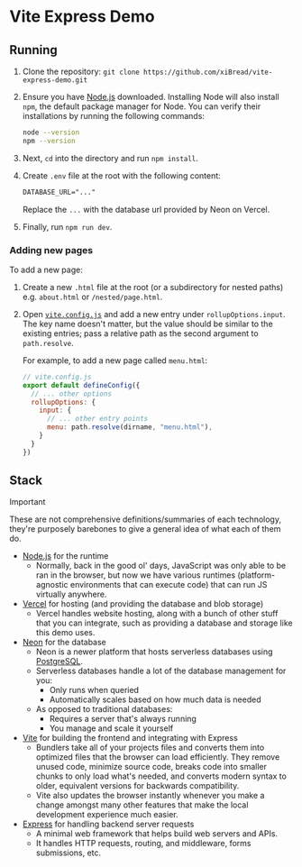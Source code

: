 # Vite Express Demo

## Running

1. Clone the repository: `git clone https://github.com/xiBread/vite-express-demo.git`
2. Ensure you have [Node.js](https://nodejs.org/en/download) downloaded. Installing Node will also install `npm`, the default package manager for Node. You can verify their installations by running the following commands:

    ```sh
    node --version
    npm --version
    ```

3. Next, `cd` into the directory and run `npm install`.
4. Create `.env` file at the root with the following content:

    ```txt
    DATABASE_URL="..."
    ```

    Replace the `...` with the database url provided by Neon on Vercel.
5. Finally, run `npm run dev`.

### Adding new pages

To add a new page:

1. Create a new `.html` file at the root (or a subdirectory for nested paths) e.g. `about.html` or `/nested/page.html`.
2. Open [`vite.config.js`](/vite.config.js) and add a new entry under `rollupOptions.input`. The key name doesn't matter, but the value should be similar to the existing entries; pass a relative path as the second argument to `path.resolve`.

    For example, to add a new page called `menu.html`:

    ```js
    // vite.config.js
    export default defineConfig({
      // ... other options
      rollupOptions: {
        input: {
          // ... other entry points
          menu: path.resolve(dirname, "menu.html"),
        }
      }
    })
    ```

## Stack

> [!IMPORTANT]
> These are not comprehensive definitions/summaries of each technology, they're purposely barebones to give a general idea of what each of them do.

- [Node.js](https://nodejs.org/en) for the runtime
  - Normally, back in the good ol' days, JavaScript was only able to be ran in the browser, but now we have various runtimes (platform-agnostic environments that can execute code) that can run JS virtually anywhere.
- [Vercel](https://vercel.com/) for hosting (and providing the database and blob storage)
  - Vercel handles website hosting, along with a bunch of other stuff that you can integrate, such as providing a database and storage like this demo uses.
- [Neon](https://neon.tech/) for the database
  - Neon is a newer platform that hosts serverless databases using [PostgreSQL](https://www.postgresql.org/).
  - Serverless databases handle a lot of the database management for you:
    - Only runs when queried
    - Automatically scales based on how much data is needed
  - As opposed to traditional databases:
    - Requires a server that's always running
    - You manage and scale it yourself
- [Vite](http://vitejs.dev/) for building the frontend and integrating with Express
  - Bundlers take all of your projects files and converts them into optimized files that the browser can load efficiently. They remove unused code, minimize source code, breaks code into smaller chunks to only load what's needed, and converts modern syntax to older, equivalent versions for backwards compatibility.
  - Vite also updates the browser instantly whenever you make a change amongst many other features that make the local development experience much easier.
- [Express](https://expressjs.com/) for handling backend server requests
  - A minimal web framework that helps build web servers and APIs.
  - It handles HTTP requests, routing, and middleware, forms submissions, etc.
